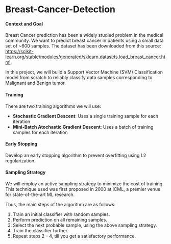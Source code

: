 # Breast-Cancer-Detection

#### Context and Goal

Breast Cancer prediction has been a widely studied problem in the medical community. We want to predict breast cancer in patients using a small data set of ~600 samples. The dataset has been downloaded from this source: https://scikit-learn.org/stable/modules/generated/sklearn.datasets.load_breast_cancer.html.

In this project, we will build a Support Vector Machine (SVM) Classification model from scratch to reliably classify data samples corresponding to Malignant and Benign tumor. 

#### Training

There are two training algorithms we will use:

- **Stochastic Gradient Descent**: Uses a single training sample for each iteration
- **Mini-Batch Atochastic Gradient Descent**: Uses a batch of training samples for each iteration

  
#### Early Stopping

Develop an early stopping algorithm to prevent overfitting using L2 regularization. 

#### Sampling Strategy

We will employ an active sampling strategy to minimize the cost of training. This technique used was first proposed in 2000 at ICML, a premier venue for state-of-the-art ML research.

Thus, the main steps of the algorithm are as follows:
1. Train an initial classifier with random samples.
2. Perform prediction on all remaining samples.
3. Select the next probable sample, using the above sampling strategy.
4. Train the classifier further.
5. Repeat steps 2 – 4, till you get a satisfactory performance.

